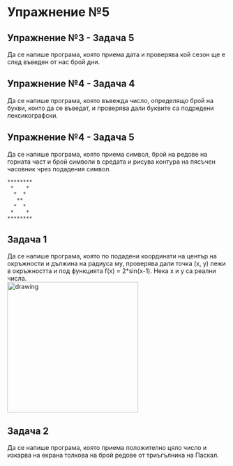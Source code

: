 # Упражнение №5

## Упражнение №3 - Задача 5
Да се напише програма, която приема дата и проверява кой сезон ще е след въведен от нас брой дни.

## Упражнение №4 - Задача 4
Да се напише програма, която въвежда число, определящо брой на букви, които да се въведат, и проверява дали буквите са подредени лексикографски.

## Упражнение №4 - Задача 5
Да се напише програма, която приема символ, брой на редове на горната част и брой символи в средата и рисува контура на пясъчен часовник чрез подадения символ.
```
********
 *    * 
  *  * 
   **
  *  *
 *    * 
********
```

## Задача 1 
Да се напише програма, която по подадени координати на център на окръжности и дължина на радиуса му, проверява дали точка (x, y) лежи в окръжността и под функцията f(x) = 2\*sin(x-1). Нека x и y са реални числа.  
<img src="https://user-images.githubusercontent.com/22371636/140161755-4353f91c-b581-469f-9627-09f5519187e4.png" alt="drawing" width="300"/>

## Задача 2
Да се напише програма, която приема положително цяло число и изкарва на екрана толкова на брой редове от триъгълника на Паскал.
